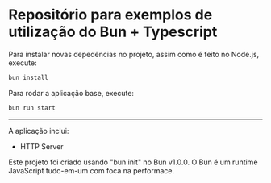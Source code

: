 # Repositório para exemplos de utilização do Bun + Typescript

Para instalar novas depedências no projeto, assim como é feito no Node.js, execute:

```bash
bun install
```

Para rodar a aplicação base, execute:

```bash
bun run start
```

<hr>
A aplicação inclui:

- HTTP Server

Este projeto foi criado usando "bun init" no Bun v1.0.0. O Bun é um runtime JavaScript tudo-em-um com foca na performace.
